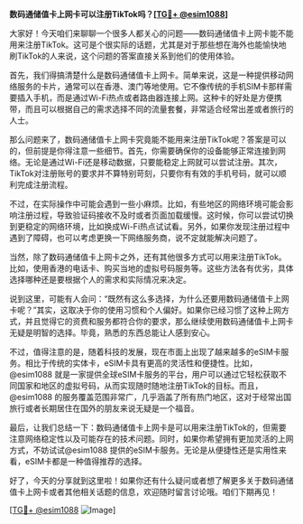 **数码通储值卡上网卡可以注册TikTok吗？[[TG💪+ @esim1088](https://t.me/s/esim1088)]**

大家好！今天咱们来聊聊一个很多人都关心的问题——数码通储值卡上网卡能不能用来注册TikTok。这可是个很实际的话题，尤其是对于那些想在海外也能愉快地刷TikTok的人来说，这个问题的答案直接关系到他们的使用体验。

首先，我们得搞清楚什么是数码通储值卡上网卡。简单来说，这是一种提供移动网络服务的卡片，通常可以在香港、澳门等地使用。它不像传统的手机SIM卡那样需要插入手机，而是通过Wi-Fi热点或者路由器连接上网。这种卡的好处是方便携带，而且可以根据自己的需求选择不同的流量套餐，非常适合经常出差或者旅行的人士。

那么问题来了，数码通储值卡上网卡究竟能不能用来注册TikTok呢？答案是可以的，但前提是你得注意一些细节。首先，你需要确保你的设备能够正常连接到网络。无论是通过Wi-Fi还是移动数据，只要能稳定上网就可以尝试注册。其次，TikTok对注册账号的要求并不算特别苛刻，只要你有有效的手机号码，就可以顺利完成注册流程。

不过，在实际操作中可能会遇到一些小麻烦。比如，有些地区的网络环境可能会影响注册过程，导致验证码接收不及时或者页面加载缓慢。这时候，你可以尝试切换到更稳定的网络环境，比如换成Wi-Fi热点试试看。另外，如果你发现注册过程中遇到了障碍，也可以考虑更换一下网络服务商，说不定就能解决问题了。

当然，除了数码通储值卡上网卡之外，还有其他很多方式可以用来注册TikTok。比如，使用香港的电话卡、购买当地的虚拟号码服务等。这些方法各有优劣，具体选择哪种还是要根据个人的需求和实际情况来决定。

说到这里，可能有人会问：“既然有这么多选择，为什么还要用数码通储值卡上网卡呢？”其实，这取决于你的使用习惯和个人偏好。如果你已经习惯了这种上网方式，并且觉得它的资费和服务都符合你的要求，那么继续使用数码通储值卡上网卡无疑是明智的选择。毕竟，熟悉的东西总能让人感到安心。

不过，值得注意的是，随着科技的发展，现在市面上出现了越来越多的eSIM卡服务。相比于传统的实体卡，eSIM卡具有更高的灵活性和便捷性。比如，@esim1088 就是一家提供全球eSIM卡服务的平台，用户可以通过它轻松获取不同国家和地区的虚拟号码，从而实现随时随地注册TikTok的目标。而且，@esim1088 的服务覆盖范围非常广，几乎涵盖了所有热门地区，这对于经常出国旅行或者长期居住在国外的朋友来说无疑是一个福音。

最后，让我们总结一下：数码通储值卡上网卡是可以用来注册TikTok的，但需要注意网络稳定性以及可能存在的技术问题。同时，如果你希望拥有更加灵活的上网方式，不妨试试@esim1088 提供的eSIM卡服务。无论是从便捷性还是实用性来看，eSIM卡都是一种值得推荐的选择。

好了，今天的分享就到这里啦！如果你还有什么疑问或者想了解更多关于数码通储值卡上网卡或者其他相关话题的信息，欢迎随时留言讨论哦。咱们下期再见！

[[TG💪+ @esim1088](https://t.me/s/esim1088) ![Image](https://i.postimg.cc/4NQfJmqS/Snipaste-2025-05-13-00-14-12.png)]